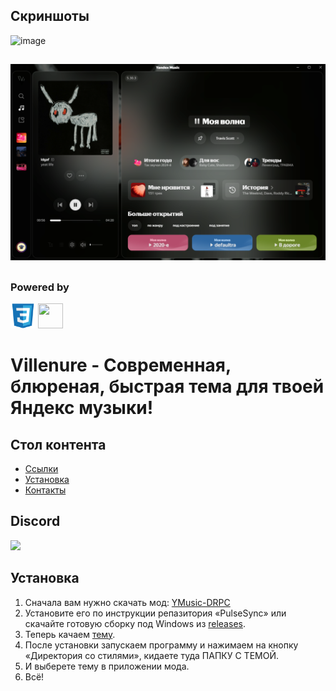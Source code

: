 ## Скриншоты


![image](https://github.com/wwq69/YandexMusic---theme/blob/screens/3.gif)
## 
![image](https://github.com/villenure/YandexMusic---theme/blob/screens/Annotation%202024-12-02%20195303.png)
##

### Powered by
<a href="https://developer.mozilla.org/en-US/docs/Web/CSS"><img src="https://raw.githubusercontent.com/devicons/devicon/master/icons/css3/css3-original.svg" height="40px" width="40px" /></a> <a href="https://www.javascript.com/"><img src="https://github.com/nielslange/vanilla-js-academy/blob/master/js.ico" height="40px" width="40px" /></a>
    
# Villenure - Современная, блюреная, быстрая тема для твоей Яндекс музыки!

## Стол контента
- [Ссылки](#Ссылки)
- [Установка](#Установка)
- [Контакты](#Контакты)

## Discord
<p>
    <a href="https://discord.gg/pulsesync">
      <img width="300" alt=" " src="https://img.shields.io/badge/Discord-%237289DA.svg?logo=discord&logoColor=white)](https://discord.gg/ky6bcdy7KA">
    </a>
</p>

## Установка
1. Сначала вам нужно скачать мод: [YMusic-DRPC](https://github.com/PulseSync-LLC/YMusic-DRPC)
2. Установите его по инструкции репазитория «PulseSync» или скачайте готовую сборку под Windows из [releases](https://github.com/PulseSync-LLC/YMusic-DRPC/releases).
3. Теперь качаем [тему](https://github.com/wwq69/YandexMusic---theme/archive/refs/heads/main.zip).
4. После установки запускаем программу и нажимаем на кнопку «Директория со стилями», кидаете туда ПАПКУ С ТЕМОЙ.
5. И выберете тему в приложении мода.
6. Всё!
